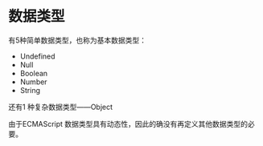 # 数据类型

有5种简单数据类型，也称为基本数据类型：
* Undefined
* Null
* Boolean
* Number
* String

还有1 种复杂数据类型——Object

由于ECMAScript 数据类型具有动态性，因此的确没有再定义其他数据类型的必要。